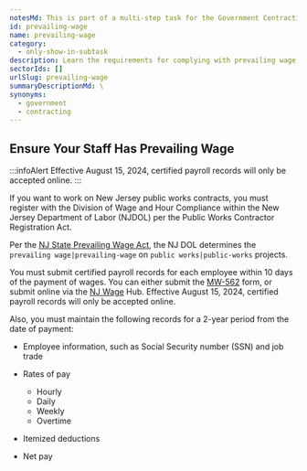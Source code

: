 ```yaml
---
notesMd: This is part of a multi-step task for the Government Contracting quick action
id: prevailing-wage
name: prevailing-wage
category:
  - only-show-in-subtask
description: Learn the requirements for complying with prevailing wage laws.
sectorIds: []
urlSlug: prevailing-wage
summaryDescriptionMd: \
synonyms:
  - government
  - contracting
---
```


## Ensure Your Staff Has Prevailing Wage

:::infoAlert
Effective August 15, 2024, certified payroll records will only be accepted online.
:::

If you want to work on New Jersey public works contracts, you must register with the Division of Wage and Hour Compliance within the New Jersey Department of Labor (NJDOL) per the Public Works Contractor Registration Act.

Per the [NJ State Prevailing Wage Act](https://www.nj.gov/labor/wageandhour/tools-resources/laws/prevailingwageact.shtml), the NJ DOL determines the `prevailing wage|prevailing-wage` on `public works|public-works` projects.

You must submit certified payroll records for each employee within 10 days of the payment of wages. You can either submit the [MW-562](<https://www.nj.gov/labor/wageandhour/assets/PDFs/wagehub/MW-562%20(6-23)%20PayrollCert-PublicWorks.pdf>) form, or submit online via the [NJ Wage](https://njwages.nj.gov/) Hub. Effective August 15, 2024, certified payroll records will only be accepted online.

Also, you must maintain the following records for a 2-year period from the date of payment:

- Employee information, such as Social Security number (SSN) and job trade
- Rates of pay

  - Hourly
  - Daily
  - Weekly
  - Overtime

- Itemized deductions
- Net pay
